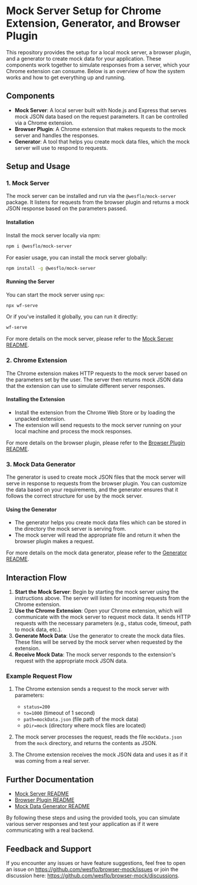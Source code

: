 # Mock Server Setup for Chrome Extension, Generator, and Browser Plugin

This repository provides the setup for a local mock server, a browser plugin, and a generator to create mock data for your application. These components work together to simulate responses from a server, which your Chrome extension can consume. Below is an overview of how the system works and how to get everything up and running.

## Components

- **Mock Server**: A local server built with Node.js and Express that serves mock JSON data based on the request parameters. It can be controlled via a Chrome extension.
- **Browser Plugin**: A Chrome extension that makes requests to the mock server and handles the responses.
- **Generator**: A tool that helps you create mock data files, which the mock server will use to respond to requests.

## Setup and Usage

### 1. Mock Server

The mock server can be installed and run via the `@wesflo/mock-server` package. It listens for requests from the browser plugin and returns a mock JSON response based on the parameters passed.

#### Installation

Install the mock server locally via npm:

```bash
npm i @wesflo/mock-server
```

For easier usage, you can install the mock server globally:

```bash
npm install -g @wesflo/mock-server
```

#### Running the Server

You can start the mock server using `npx`:

```bash
npx wf-serve
```

Or if you've installed it globally, you can run it directly:

```bash
wf-serve
```

For more details on the mock server, please refer to the [Mock Server README](./packages/server/README.md).

### 2. Chrome Extension

The Chrome extension makes HTTP requests to the mock server based on the parameters set by the user. The server then returns mock JSON data that the extension can use to simulate different server responses.

#### Installing the Extension

- Install the extension from the Chrome Web Store or by loading the unpacked extension.
- The extension will send requests to the mock server running on your local machine and process the mock responses.

For more details on the browser plugin, please refer to the [Browser Plugin README](./packages/chrome/README.md).

### 3. Mock Data Generator

The generator is used to create mock JSON files that the mock server will serve in response to requests from the browser plugin. You can customize the data based on your requirements, and the generator ensures that it follows the correct structure for use by the mock server.

#### Using the Generator

- The generator helps you create mock data files which can be stored in the directory the mock server is serving from.
- The mock server will read the appropriate file and return it when the browser plugin makes a request.

For more details on the mock data generator, please refer to the [Generator README](./packages/generator/README.md).

## Interaction Flow

1. **Start the Mock Server**: Begin by starting the mock server using the instructions above. The server will listen for incoming requests from the Chrome extension.
2. **Use the Chrome Extension**: Open your Chrome extension, which will communicate with the mock server to request mock data. It sends HTTP requests with the necessary parameters (e.g., status code, timeout, path to mock data, etc.).
3. **Generate Mock Data**: Use the generator to create the mock data files. These files will be served by the mock server when requested by the extension.
4. **Receive Mock Data**: The mock server responds to the extension's request with the appropriate mock JSON data.

### Example Request Flow

1. The Chrome extension sends a request to the mock server with parameters:
    - `status=200`
    - `to=1000` (timeout of 1 second)
    - `path=mockData.json` (file path of the mock data)
    - `pDir=mock` (directory where mock files are located)

2. The mock server processes the request, reads the file `mockData.json` from the `mock` directory, and returns the contents as JSON.

3. The Chrome extension receives the mock JSON data and uses it as if it was coming from a real server.

## Further Documentation

- [Mock Server README](./packages/server/README.md)
- [Browser Plugin README](./packages/chrome/README.md)
- [Mock Data Generator README](./packages/generator/README.md)

By following these steps and using the provided tools, you can simulate various server responses and test your application as if it were communicating with a real backend.

## Feedback and Support

If you encounter any issues or have feature suggestions, feel free to open an issue on https://github.com/wesflo/browser-mock/issues or join the discussion here: https://github.com/wesflo/browser-mock/discussions.
